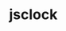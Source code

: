 # jsclock
<!-- https://codepen.io/vaskopetrov/pen/yVEXjz -->
<!-- https://codehim.com/tag/analog-clocks/ -->
<!-- https://codepen.io/luis-lessrain/pen/yyBzNEd -->